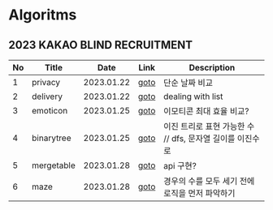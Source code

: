 # Algoritms

## 2023 KAKAO BLIND RECRUITMENT
|No|Title|Date|Link|Description|
|--|-----|----|----|-----------|
|1|privacy|2023.01.22| [goto](https://github.com/GraceCheong/Algorithms/blob/main/2023KAKAO/1_privacies.py) | 단순 날짜 비교 |
|2|delivery|2023.01.22| [goto](https://github.com/GraceCheong/Algorithms/blob/main/2023KAKAO/2_delivery.py) | dealing with list |
|3|emoticon|2023.01.25| [goto](https://github.com/GraceCheong/Algorithms/blob/main/2023KAKAO/3_emoticon.py) | 이모티콘 최대 효율 비교? |
|4|binarytree|2023.01.25| [goto](https://github.com/GraceCheong/Algorithms/blob/main/2023KAKAO/4_binarytree.py) | 이진 트리로 표현 가능한 수 // dfs, 문자열 길이를 이진수로 |
|5|mergetable|2023.01.28| [goto](https://github.com/GraceCheong/Algorithms/blob/main/2023KAKAO/5_mergetable.py) | api 구현? |
|6|maze|2023.01.28| [goto](https://github.com/GraceCheong/Algorithms/blob/main/2023KAKAO/6_maze.py) | 경우의 수를 모두 세기 전에 로직을 먼저 파악하기 |
